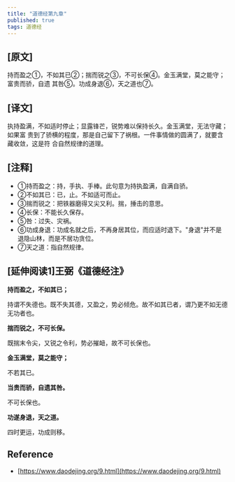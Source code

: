 ```yaml
---
title: "道德经第九章"
published: true
tags: 道德经
---
```


## [原文]

持而盈之①，不如其已②；揣而锐之③，不可长保④。金玉满堂，莫之能守；富贵而骄，自遗
其咎⑤。功成身退⑥，天之道也⑦。

## [译文]

执持盈满，不如适时停止；显露锋芒，锐势难以保持长久。金玉满堂，无法守藏；如果富
贵到了骄横的程度，那是自己留下了祸根。一件事情做的圆满了，就要含藏收敛，这是符
合自然规律的道理。

## [注释]

- ①持而盈之：持，手执、手棒。此句意为持执盈满，自满自骄。
- ②不如其已：已，止。不如适可而止。
- ③揣而锐之：把铁器磨得又尖又利。揣，捶击的意思。
- ④长保：不能长久保存。
- ⑤咎：过失、灾祸。
- ⑥功成身退：功成名就之后，不再身居其位，而应适时退下。"身退"并不是退隐山林，而是不居功贪位。
- ⑦天之道：指自然规律。

## [延伸阅读1]王弼《道德经注》

**持而盈之，不如其已；**

持谓不失德也。既不失其德，又盈之，势必倾危。故不如其已者，谓乃更不如无德无功者也。

**揣而锐之，不可长保。**

既揣末令尖，又锐之令利，势必摧衄，故不可长保也。

**金玉满堂，莫之能守；**

不若其已。

**当贵而骄，自遗其咎。**

不可长保也。

**功遂身退，天之道。**

四时更运，功成则移。

## Reference

- [https://www.daodejing.org/9.html](https://www.daodejing.org/9.html)